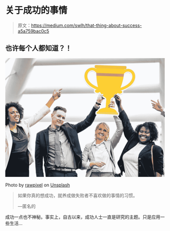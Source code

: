 # 关于成功的事情

> 原文：<https://medium.com/swlh/that-thing-about-success-a5a759bac0c5>

## 也许每个人都知道？！

![](img/3c53cc15033da6eb4595352ebe967d02.png)

Photo by [rawpixel](https://unsplash.com/@rawpixel?utm_source=medium&utm_medium=referral) on [Unsplash](https://unsplash.com?utm_source=medium&utm_medium=referral)

> 如果你真的想成功，就养成做失败者不喜欢做的事情的习惯。
> 
> —匿名的

成功一点也不神秘。事实上，自古以来，成功人士一直是研究的主题。只是应用一些生活…